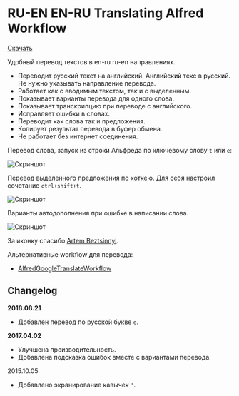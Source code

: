 # RU-EN EN-RU Translating Alfred Workflow

[Скачать](https://github.com/podgorniy/alfred-translate/raw/master/Translate.alfredworkflow)

Удобный перевод текстов в en-ru ru-en направлениях.

- Переводит русский текст на английский. Английский текс в русский. Не нужно указывать направление перевода.
- Работает как с вводимым текстом, так и с выделенным.
- Показывает варианты перевода для одного слова.
- Показывает транскрипцию при переводе с английского.
- Исправляет ошибки в словах.
- Переводит как слова так и предложения.
- Копирует результат перевода в буфер обмена.
- Не работает без интернет соединения.


Перевод слова, запуск из строки Альфреда по ключевому слову `t` или `e`:

![Скриншот](screenshot-1.png)


Перевод выделенного предложения по хоткею. Для себя настроил сочетание `ctrl+shift+t`.

![Скриншот](screenshot-2.png)

Варианты автодополнения при ошибке в написании слова.

![Скриншот](screenshot-3.png)

За иконку спасибо [Artem Beztsinnyi](http://bezart.ru).

Альтернативные workflow для перевода:

- [AlfredGoogleTranslateWorkflow](https://github.com/thomashempel/AlfredGoogleTranslateWorkflow)

## Changelog

**2018.08.21**

- Добавлен перевод по русской букве `е`.


**2017.04.02**

- Улучшена производительность.
- Добавлена подсказка ошибок вместе с вариантами перевода.

2015.10.05
- Добавлено экранирование кавычек `'`.
